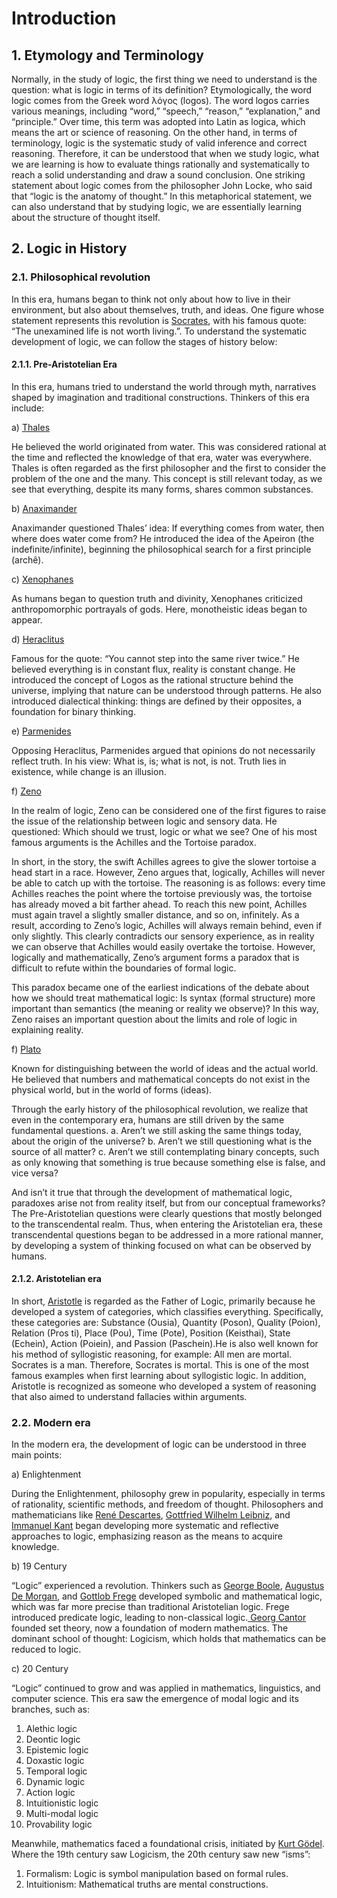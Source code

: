 # Introduction

## 1. Etymology and Terminology

Normally, in the study of logic, the first thing we need to understand is the question: what is logic in terms of its definition? Etymologically, the word logic comes from the Greek word λόγος (logos). The word logos carries various meanings, including “word,” “speech,” “reason,” “explanation,” and “principle.” Over time, this term was adopted into Latin as logica, which means the art or science of reasoning. On the other hand, in terms of terminology, logic is the systematic study of valid inference and correct reasoning. Therefore, it can be understood that when we study logic, what we are learning is how to evaluate things rationally and systematically to reach a solid understanding and draw a sound conclusion. One striking statement about logic comes from the philosopher John Locke, who said that “logic is the anatomy of thought.” In this metaphorical statement, we can also understand that by studying logic, we are essentially learning about the structure of thought itself.

## 2. Logic in History  

### 2.1. Philosophical revolution

In this era, humans began to think not only about how to live in their environment, but also about themselves, truth, and ideas. One figure whose statement represents this revolution is [Socrates](https://en.wikipedia.org/wiki/Socrates), with his famous quote: “The unexamined life is not worth living.”. To understand the systematic development of logic, we can follow the stages of history below:

#### 2.1.1. Pre-Aristotelian Era

In this era, humans tried to understand the world through myth, narratives shaped by imagination and traditional constructions. Thinkers of this era include:

a) [Thales](https://en.wikipedia.org/wiki/Thales_of_Miletus)

He believed the world originated from water. This was considered rational at the time and reflected the knowledge of that era, water was everywhere. Thales is often regarded as the first philosopher and the first to consider the problem of the one and the many. This concept is still relevant today, as we see that everything, despite its many forms, shares common substances.

b) [Anaximander](https://en.wikipedia.org/wiki/Anaximander)

Anaximander questioned Thales’ idea: If everything comes from water, then where does water come from? He introduced the idea of the Apeiron (the indefinite/infinite), beginning the philosophical search for a first principle (archê).

c) [Xenophanes ](https://en.wikipedia.org/wiki/Xenophanes)

As humans began to question truth and divinity, Xenophanes criticized anthropomorphic portrayals of gods. Here, monotheistic ideas began to appear.

d) [Heraclitus](https://en.wikipedia.org/wiki/Heraclitus)

Famous for the quote: “You cannot step into the same river twice.” He believed everything is in constant flux, reality is constant change. He introduced the concept of Logos as the rational structure behind the universe, implying that nature can be understood through patterns. He also introduced dialectical thinking: things are defined by their opposites, a foundation for binary thinking. 

e) [Parmenides](https://en.wikipedia.org/wiki/Parmenides)

Opposing Heraclitus, Parmenides argued that opinions do not necessarily reflect truth. In his view: What is, is; what is not, is not. Truth lies in existence, while change is an illusion.

f) [Zeno](https://simple.wikipedia.org/wiki/Zeno_of_Elea)

In the realm of logic, Zeno can be considered one of the first figures to raise the issue of the relationship between logic and sensory data. He questioned: Which should we trust, logic or what we see? One of his most famous arguments is the Achilles and the Tortoise paradox.

In short, in the story, the swift Achilles agrees to give the slower tortoise a head start in a race. However, Zeno argues that, logically, Achilles will never be able to catch up with the tortoise. The reasoning is as follows: every time Achilles reaches the point where the tortoise previously was, the tortoise has already moved a bit farther ahead. To reach this new point, Achilles must again travel a slightly smaller distance, and so on, infinitely. As a result, according to Zeno’s logic, Achilles will always remain behind, even if only slightly. This clearly contradicts our sensory experience, as in reality we can observe that Achilles would easily overtake the tortoise. However, logically and mathematically, Zeno’s argument forms a paradox that is difficult to refute within the boundaries of formal logic.

This paradox became one of the earliest indications of the debate about how we should treat mathematical logic: Is syntax (formal structure) more important than semantics (the meaning or reality we observe)? In this way, Zeno raises an important question about the limits and role of logic in explaining reality.

f) [Plato](https://simple.wikipedia.org/wiki/Plato)

Known for distinguishing between the world of ideas and the actual world. He believed that numbers and mathematical concepts do not exist in the physical world, but in the world of forms (ideas).

Through the early history of the philosophical revolution, we realize that even in the contemporary era, humans are still driven by the same fundamental questions.
a. Aren’t we still asking the same things today, about the origin of the universe?
b. Aren’t we still questioning what is the source of all matter?
c. Aren’t we still contemplating binary concepts, such as only knowing that something is true because something else is false, and vice versa?

And isn’t it true that through the development of mathematical logic, paradoxes arise not from reality itself, but from our conceptual frameworks? The Pre-Aristotelian questions were clearly questions that mostly belonged to the transcendental realm. Thus, when entering the Aristotelian era, these transcendental questions began to be addressed in a more rational manner, by developing a system of thinking focused on what can be observed by humans.

#### 2.1.2. Aristotelian era

   In short, [Aristotle](https://id.wikipedia.org/wiki/Aristoteles) is regarded as the Father of Logic, primarily because he developed a system of categories, which classifies everything. Specifically, these categories are: Substance (Ousia), Quantity (Poson), Quality (Poion), Relation (Pros ti), Place (Pou), Time (Pote), Position (Keisthai), State (Echein), Action (Poiein), and Passion (Paschein).He is also well known for his method of syllogistic reasoning, for example: All men are mortal. Socrates is a man. Therefore, Socrates is mortal. This is one of the most famous examples when first learning about syllogistic logic. In addition, Aristotle is recognized as someone who developed a system of reasoning that also aimed to understand fallacies within arguments.

### 2.2. Modern era  

   In the modern era, the development of logic can be understood in three main points:

a) Enlightenment 

During the Enlightenment, philosophy grew in popularity, especially in terms of rationality, scientific methods, and freedom of thought. Philosophers and mathematicians like [René Descartes](https://en.wikipedia.org/wiki/Ren%C3%A9_Descartes), [Gottfried Wilhelm Leibniz](https://en.wikipedia.org/wiki/Gottfried_Wilhelm_Leibniz), and [Immanuel Kant](https://en.wikipedia.org/wiki/Immanuel_Kant) began developing more systematic and reflective approaches to logic, emphasizing reason as the means to acquire knowledge.

b) 19 Century 

“Logic” experienced a revolution. Thinkers such as [George Boole](https://simple.wikipedia.org/wiki/George_Boole), [Augustus De Morgan](https://en.wikipedia.org/wiki/Augustus_De_Morgan), and [Gottlob Frege](https://id.wikipedia.org/wiki/Gottlob_Frege) developed symbolic and mathematical logic, which was far more precise than traditional Aristotelian logic. Frege introduced predicate logic, leading to non-classical logic.[ Georg Cantor](https://id.wikipedia.org/wiki/Georg_Cantor) founded set theory, now a foundation of modern mathematics. The dominant school of thought: Logicism, which holds that mathematics can be reduced to logic.

c) 20 Century

“Logic” continued to grow and was applied in mathematics, linguistics, and computer science. This era saw the emergence of modal logic and its branches, such as:

1) Alethic logic  
2) Deontic logic  
3) Epistemic logic  
4) Doxastic logic
5) Temporal logic
6) Dynamic logic
7) Action logic
8) Intuitionistic logic
9) Multi-modal logic
10) Provability logic

Meanwhile, mathematics faced a foundational crisis, initiated by [Kurt Gödel](https://id.wikipedia.org/wiki/Kurt_G%C3%B6del). Where the 19th century saw Logicism, the 20th century saw new “isms”:
   
1) Formalism: Logic is symbol manipulation based on formal rules.
2) Intuitionism: Mathematical truths are mental constructions.

